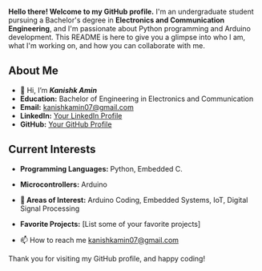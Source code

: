 <!---
- 👋 Hi, I’m Kanishk Amin
- 👀 I’m interested in Circuit building, Python.
- 🌱 I’m currently learning Python programming, Electronics and Communication
- 💞️ I’m looking to collaborate on ...
- 📫 How to reach me kanishkamin07@gmail.com


<p><img align="center" src="https://github-readme-streak-stats.herokuapp.com/?user=kanishkamin" alt="kanishkamin" /></p>


kanishkamin/kanishkamin is a ✨ special ✨ repository because its `README.md` (this file) appears on your GitHub profile.
You can click the Preview link to take a look at your changes.
--->


**Hello there! Welcome to my GitHub profile.** 
I'm an undergraduate student pursuing a Bachelor's degree in **Electronics and Communication Engineering**, and I'm passionate about Python programming and Arduino development. This README is here to give you a glimpse into who I am, what I'm working on, and how you can collaborate with me.

## About Me

- 👋 Hi, I’m **_Kanishk Amin_**
- **Education:** Bachelor of Engineering in Electronics and Communication
- **Email:** kanishkamin07@gmail.com
- **LinkedIn:** [Your LinkedIn Profile](https://www.linkedin.com/in/your-profile)
- **GitHub:** [Your GitHub Profile](https://github.com/kanishkamin)

## Current Interests

- **Programming Languages:** Python, Embedded C.
- **Microcontrollers:** Arduino
- **👀 Areas of Interest:** Arduino Coding, Embedded Systems, IoT, Digital Signal Processing
- **Favorite Projects:** [List some of your favorite projects]


- 📫 How to reach me kanishkamin07@gmail.com

<!---
## Projects

I love to work on projects that challenge my programming and electronics skills. Here are some of my noteworthy projects:

1. [Project 1](link-to-project-1): Brief description of Project 1.
2. [Project 2](link-to-project-2): Brief description of Project 2.
3. [Project 3](link-to-project-3): Brief description of Project 3.

You can find more of my projects on my GitHub repository.

## How to Reach Me

If you want to collaborate, discuss ideas, or simply chat about technology, feel free to reach out to me. I'm always open to new opportunities and connecting with like-minded individuals. You can contact me via email or connect with me on LinkedIn. I'd be happy to hear from you!

## Contributions

I'm actively seeking opportunities to contribute to open-source projects related to Python and Arduino development. If you have any projects or repositories that need assistance, please let me know. I'm eager to learn and collaborate.

## Get in Touch

- **Email:** your.email@email.com
- **LinkedIn:** [Your LinkedIn Profile](https://www.linkedin.com/in/your-profile)
- **GitHub:** [Your GitHub Profile](https://github.com/your-username)

Feel free to explore my repositories and projects. I'm looking forward to connecting with you and working together on exciting projects in the world of Electronics, Communication, Python, and Arduino!
--->
Thank you for visiting my GitHub profile, and happy coding!
